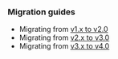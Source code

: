 ### Migration guides

* Migrating from [v1.x to v2.0](/guides/migrating-to-2.0)
* Migrating from [v2.x to v3.0](/guides/migrating-to-3.0)
* Migrating from [v3.x to v4.0](/guides/migrating-to-4.0)
